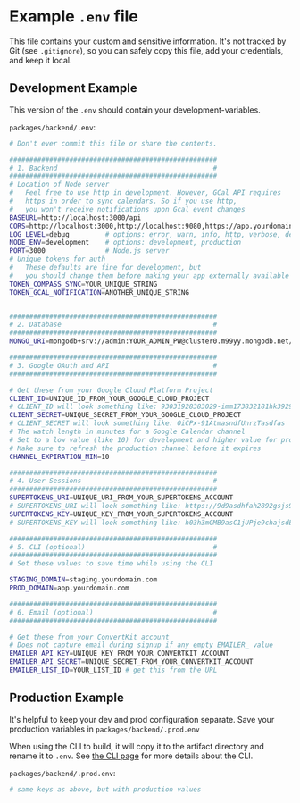 # Example `.env` file

This file contains your custom and sensitive information. It's not tracked by Git (see `.gitignore`), so you can safely copy this file, add your credentials, and keep it local.

## Development Example

This version of the `.env` should contain your development-variables.

`packages/backend/.env`:

```bash
# Don't ever commit this file or share the contents.

####################################################
# 1. Backend                                       #
####################################################
# Location of Node server
#   Feel free to use http in development. However, GCal API requires
#   https in order to sync calendars. So if you use http,
#   you won't receive notifications upon Gcal event changes
BASEURL=http://localhost:3000/api
CORS=http://localhost:3000,http://localhost:9080,https://app.yourdomain.com,app://rse
LOG_LEVEL=debug         # options: error, warn, info, http, verbose, debug, silly
NODE_ENV=development    # options: development, production
PORT=3000               # Node.js server
# Unique tokens for auth
#   These defaults are fine for development, but
#   you should change them before making your app externally available
TOKEN_COMPASS_SYNC=YOUR_UNIQUE_STRING
TOKEN_GCAL_NOTIFICATION=ANOTHER_UNIQUE_STRING


####################################################
# 2. Database                                      #
####################################################
MONGO_URI=mongodb+srv://admin:YOUR_ADMIN_PW@cluster0.m99yy.mongodb.net/dev_calendar?authSource=admin&retryWrites=true&w=majority&tls=true

####################################################
# 3. Google OAuth and API                          #
####################################################

# Get these from your Google Cloud Platform Project
CLIENT_ID=UNIQUE_ID_FROM_YOUR_GOOGLE_CLOUD_PROJECT
# CLIENT_ID will look something like: 93031928383029-imm173832181hk392938191020saasdfasd9d.apps.googleusercontent.com
CLIENT_SECRET=UNIQUE_SECRET_FROM_YOUR_GOOGLE_CLOUD_PROJECT
# CLIENT_SECRET will look something like: OiCPx-91AtmasndfUnrzTasdfas
# The watch length in minutes for a Google Calendar channel
# Set to a low value (like 10) for development and higher value for production.
# Make sure to refresh the production channel before it expires
CHANNEL_EXPIRATION_MIN=10

####################################################
# 4. User Sessions                                 #
####################################################
SUPERTOKENS_URI=UNIQUE_URI_FROM_YOUR_SUPERTOKENS_ACCOUNT
# SUPERTOKENS_URI will look something like: https://9d9asdhfah2892gsjs9881hvnzmmzh-us-west-1.aws.supertokens.io:3572
SUPERTOKENS_KEY=UNIQUE_KEY_FROM_YOUR_SUPERTOKENS_ACCOUNT
# SUPERTOKENS_KEY will look something like: h03h3mGMB9asC1jUPje9chajsdEd

####################################################
# 5. CLI (optional)                                #
####################################################
# Set these values to save time while using the CLI

STAGING_DOMAIN=staging.yourdomain.com
PROD_DOMAIN=app.yourdomain.com

####################################################
# 6. Email (optional)                              #
####################################################

# Get these from your ConvertKit account
# Does not capture email during signup if any empty EMAILER_ value
EMAILER_API_KEY=UNIQUE_KEY_FROM_YOUR_CONVERTKIT_ACCOUNT
EMAILER_API_SECRET=UNIQUE_SECRET_FROM_YOUR_CONVERTKIT_ACCOUNT
EMAILER_LIST_ID=YOUR_LIST_ID # get this from the URL
```

## Production Example

It's helpful to keep your dev and prod configuration separate. Save your production variables in `packages/backend/.prod.env`

When using the CLI to build, it will copy it to the artifact directory and rename it to `.env`. See [the CLI page](../../guides/CLI) for more details about the CLI.

`packages/backend/.prod.env`:

```bash
# same keys as above, but with production values

```
